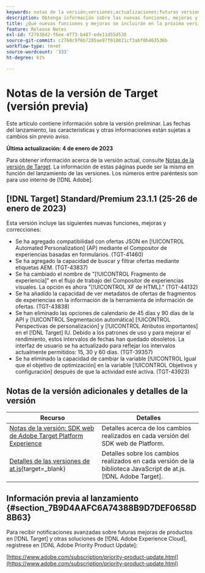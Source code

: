 ```yaml
---
keywords: notas de la versión;versiones;actualizaciones;futuras versiones;mejoras;nuevas funciones;correcciones;actualizaciones;versión preliminar
description: Obtenga información sobre las nuevas funciones, mejoras y correcciones que incluirá la próxima versión de Adobe Target, incluidos el SDK, la API y las bibliotecas de JavaScript.
title: ¿Qué nuevas funciones y mejoras se incluirán en la próxima versión?
feature: Release Notes
exl-id: f2783042-f6ee-4f73-b487-ede11d55d530
source-git-commit: c2760c9f6b7285ae97f010821cf3abf0b463536b
workflow-type: tm+mt
source-wordcount: '333'
ht-degree: 61%

---
```


# Notas de la versión de Target (versión previa)

Este artículo contiene información sobre la versión preliminar. Las fechas del lanzamiento, las características y otras informaciones están sujetas a cambios sin previo aviso.

**Última actualización: 4 de enero de 2023**

Para obtener información acerca de la versión actual, consulte [Notas de la versión de Target](release-notes.md). La información de estas páginas puede ser la misma en función del lanzamiento de las versiones. Los números entre paréntesis son para uso interno de [!DNL Adobe].

## [!DNL Target] Standard/Premium 23.1.1 (25-26 de enero de 2023)

Esta versión incluye las siguientes nuevas funciones, mejoras y correcciones:

* Se ha agregado compatibilidad con ofertas JSON en [!UICONTROL Automated Personalization] (AP) mediante el Compositor de experiencias basadas en formularios. (TGT-41460)
* Se ha agregado la capacidad de buscar y filtrar ofertas mediante etiquetas AEM. (TGT-43837)
* Se ha cambiado el nombre de &quot;[!UICONTROL Fragmento de experiencia]&quot; en el flujo de trabajo del Compositor de experiencias visuales. La opción es ahora &quot;[!UICONTROL XF de HTML].&quot; (TGT-44132)
* Se ha añadido la capacidad de ver metadatos de ofertas de fragmentos de experiencias en la información de la herramienta de información de ofertas. (TGT-43838)
* Se han eliminado las opciones de calendario de 45 días y 90 días de la API y [!UICONTROL Segmentación automática] [!UICONTROL Perspectivas de personalización] y [!UICONTROL Atributos importantes] en el [!DNL Target] IU. Debido a los patrones de uso y para mejorar el rendimiento, estos intervalos de fechas han quedado obsoletos. La interfaz de usuario se ha actualizado para reflejar los intervalos actualmente permitidos: 15, 30 y 60 días. (TGT-39357)
* Se ha eliminado la capacidad de cambiar la variable [!UICONTROL Igual que el objetivo de optimización] en la variable [!UICONTROL Objetivos y configuración] después de que la actividad esté activa. (TGT-43923)

## Notas de la versión adicionales y detalles de la versión

| Recurso | Detalles |
|--- |--- |
| [Notas de la versión: SDK web de Adobe Target Platform Experience](https://experienceleague.adobe.com/docs/experience-platform/edge/release-notes.html?lang=es) | Detalles acerca de los cambios realizados en cada versión del SDK web de Platform. |
| [Detalles de las versiones de at.js](https://developer.adobe.com/target/implement/client-side/atjs/target-atjs-versions/){target=_blank} | Detalles sobre los cambios realizados en cada versión de la biblioteca JavaScript de at.js. [!DNL Adobe Target]. |


## Información previa al lanzamiento {#section_7B9D4AAFC6A74388B9D7DEF0658D8B63}

Para recibir notificaciones avanzadas sobre futuras mejoras de productos en [!DNL Target] y otras soluciones de [!DNL Adobe Experience Cloud], regístrese en [!DNL Adobe Priority Product Update]:

[https://www.adobe.com/subscription/priority-product-update.html](https://www.adobe.com/subscription/priority-product-update.html)
